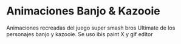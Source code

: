 # Animaciones Banjo & Kazooie
Animaciones recreadas del juego super smash bros Ultimate de los personajes banjo y kazooie. Se uso ibis paint X y gif editor